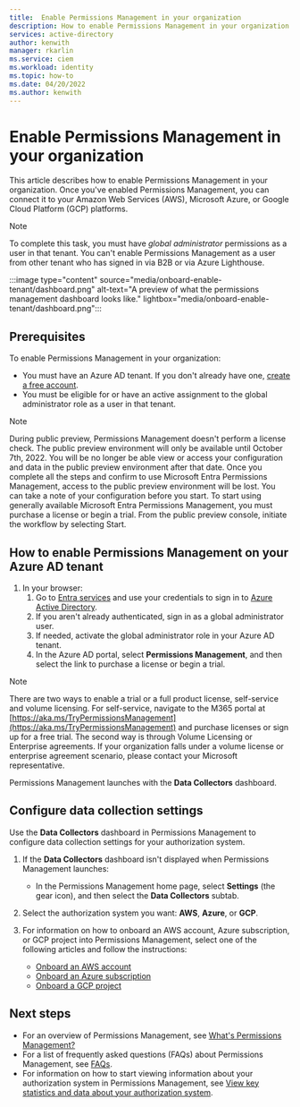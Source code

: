 ```yaml
---
title:  Enable Permissions Management in your organization
description: How to enable Permissions Management in your organization.
services: active-directory
author: kenwith
manager: rkarlin
ms.service: ciem
ms.workload: identity
ms.topic: how-to
ms.date: 04/20/2022
ms.author: kenwith
---
```


# Enable Permissions Management in your organization

This article describes how to enable Permissions Management in your organization. Once you've enabled Permissions Management, you can connect it to your Amazon Web Services (AWS), Microsoft Azure, or Google Cloud Platform (GCP) platforms.

> [!NOTE]
> To complete this task, you must have *global administrator* permissions as a user in that tenant. You can't enable Permissions Management as a user from other tenant who has signed in via B2B or via Azure Lighthouse.

:::image type="content" source="media/onboard-enable-tenant/dashboard.png" alt-text="A preview of what the permissions management dashboard looks like." lightbox="media/onboard-enable-tenant/dashboard.png":::

## Prerequisites

To enable Permissions Management in your organization:

- You must have an Azure AD tenant. If you don't already have one, [create a free account](https://azure.microsoft.com/free/).
- You must be eligible for or have an active assignment to the global administrator role as a user in that tenant.

> [!NOTE]
> During public preview, Permissions Management doesn't perform a license check.
> The public preview environment will only be available until October 7th, 2022. You will be no longer be able view or access your configuration and data in the public preview environment after that date.
> Once you complete all the steps and confirm to use Microsoft Entra Permissions Management, access to the public preview environment will be lost. You can take a note of your configuration before you start. 
> To start using generally available Microsoft Entra Permissions Management, you must purchase a license or begin a trial. From the public preview console, initiate the workflow by selecting Start.




## How to enable Permissions Management on your Azure AD tenant

1. In your browser:
    1. Go to [Entra services](https://entra.microsoft.com) and use your credentials to sign in to [Azure Active Directory](https://portal.azure.com/#blade/Microsoft_AAD_IAM/ActiveDirectoryMenuBlade/Overview).
    1. If you aren't already authenticated, sign in as a global administrator user.
    1. If needed, activate the global administrator role in your Azure AD tenant.
    1. In the Azure AD portal, select **Permissions Management**, and then select the link to purchase a license or begin a trial.

> [!NOTE]
> There are two ways to enable a trial or a full product license, self-service and volume licensing. 
> For self-service, navigate to the M365 portal at [https://aka.ms/TryPermissionsManagement](https://aka.ms/TryPermissionsManagement) and purchase licenses or sign up for a free trial. The second way is through Volume Licensing or Enterprise agreements. If your organization falls under a volume license or enterprise agreement scenario, please contact your Microsoft representative.

Permissions Management launches with the **Data Collectors** dashboard.

## Configure data collection settings

Use the **Data Collectors** dashboard in Permissions Management to configure data collection settings for your authorization system.

1. If the **Data Collectors** dashboard isn't displayed when Permissions Management launches:

    - In the Permissions Management home page, select **Settings** (the gear icon), and then select the **Data Collectors** subtab.

1. Select the authorization system you want: **AWS**, **Azure**, or **GCP**.

1. For information on how to onboard an AWS account, Azure subscription, or GCP project into Permissions Management, select one of the following articles and follow the instructions:

    - [Onboard an AWS account](onboard-aws.md)
    - [Onboard an Azure subscription](onboard-azure.md)
    - [Onboard a GCP project](onboard-gcp.md)

## Next steps

- For an overview of Permissions Management, see [What's Permissions Management?](overview.md)
- For a list of frequently asked questions (FAQs) about Permissions Management, see [FAQs](faqs.md).
- For information on how to start viewing information about your authorization system in Permissions Management, see [View key statistics and data about your authorization system](ui-dashboard.md).
